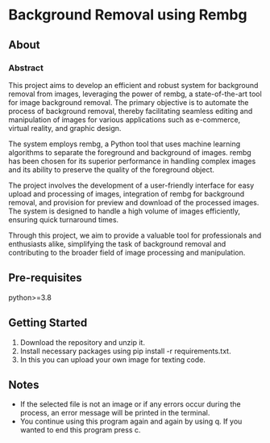 # Background Removal using Rembg

## About

### Abstract
This project aims to develop an efficient and robust system for background removal from images, leveraging the power of rembg, a state-of-the-art tool for image background removal. The primary objective is to automate the process of background removal, thereby facilitating seamless editing and manipulation of images for various applications such as e-commerce, virtual reality, and graphic design.

The system employs rembg, a Python tool that uses machine learning algorithms to separate the foreground and background of images. rembg has been chosen for its superior performance in handling complex images and its ability to preserve the quality of the foreground object.

The project involves the development of a user-friendly interface for easy upload and processing of images, integration of rembg for background removal, and provision for preview and download of the processed images. The system is designed to handle a high volume of images efficiently, ensuring quick turnaround times.

Through this project, we aim to provide a valuable tool for professionals and enthusiasts alike, simplifying the task of background removal and contributing to the broader field of image processing and manipulation.
## Pre-requisites
python>=3.8

## Getting Started
1. Download the repository and unzip it.
2. Install necessary packages using pip install -r requirements.txt.
3. In this  you can upload your own image for texting code.

## Notes
* If the selected file is not an image or if any errors occur during the process, an error message will be printed in the terminal.
* You continue using this program again and again by using q. If you wanted to end this program press c.
